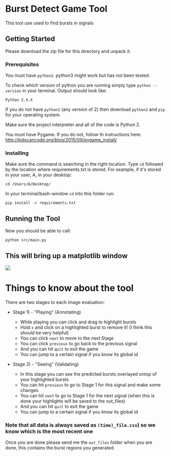 # Burst Detect Game Tool

This tool use used to find bursts in signals 

## Getting Started

Please download the zip file for this directory and unpack it.

### Prerequisites

You must have `python2`. python3 might work but has not been tested.

To check which version of python you are running simply type `python --version` in your terminal.
Output should look like:
```
Python 2.X.X 
```

If you do not have `python2` (any version of 2) then download `python2` and `pip` for your operating system.

Make sure the project interpreter and all of the code is Python 2.

You must have Pygame. If you do not, follow th instructions here:
http://kidscancode.org/blog/2015/09/pygame_install/

### Installing

Make sure the command is searching in the right location. Type `cd`
followed by the location where requirements.txt is stored. For example, if it's stored in your user, A, in your desktop:
```
cd /Users/A/Desktop/
```

In your terminal/bash-window `cd` into this folder run:
```
pip install -r requirements.txt
```


## Running the Tool

Now you should be able to call:
```
python src/main.py
```

## This will bring up a matplotlib window 

![](https://media.giphy.com/media/AiSXqPlu4MCRqO6TQE/giphy.gif)

# Things to know about the tool

There are two stages to each image evaluation:
*   Stage 1) - "Playing" (Annotating)
      * While playing you can click and drag to highlight bursts 
      * Hold `x` and click on a highlighted burst to remove it! (I think this should be very helpful)
      * You can click `next` to move to the next Stage 
      * You can click `previous` to go back to the previous signal
      * And you can hit `quit` to exit the game
      * You can jump to a certain signal if you know its global id <this is useful if you want to keep your progress when you leave and come back>
      
*   Stage 2) - "Seeing" (Validating)
      * In this stage you can see the predicted bursts overlayed ontop of your highlighted bursts
      * You can hit `previous` to go to Stage 1 for this signal and make some changes
      * You can hit `next` to go to Stage 1 for the next signal (when this is done your highlights will be saved to the out_files)
      * And you can hit `quit` to exit the game
      * You can jump to a certain signal if you know its global id <this is useful if you want to keep your progress when you leave and come back>
       
      
      
### Note that all data is always saved as `(time)_file.csv`) so we know which is the most recent one

Once you are done please send me the `out_files` folder when you are done, this contains the burst regions you generated.













